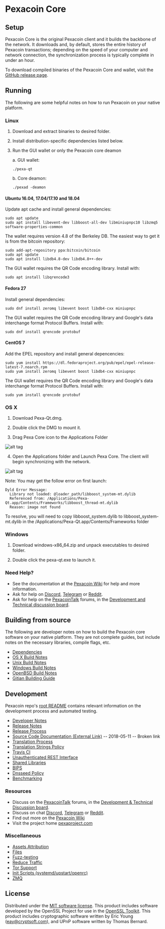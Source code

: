 Pexacoin Core
==============

Setup
---------------------
Pexacoin Core is the original Pexacoin client and it builds the backbone of the network. It downloads and, by default, stores the entire history of Pexacoin transactions; depending on the speed of your computer and network connection, the synchronization process is typically complete in under an hour.

To download compiled binaries of the Pexacoin Core and wallet, visit the [GitHub release page](https://github.com/pexacoin/core/releases).

Running
---------------------
The following are some helpful notes on how to run Pexacoin on your native platform.

### Linux

1) Download and extract binaries to desired folder.

2) Install distribution-specific dependencies listed below.

3) Run the GUI wallet or only the Pexacoin core deamon

   a. GUI wallet:
   
   `./pexa-qt`

   b. Core deamon:
   
   `./pexad -deamon`

#### Ubuntu 16.04, 17.04/17.10 and 18.04

Update apt cache and install general dependencies:

```
sudo apt update
sudo apt install libevent-dev libboost-all-dev libminiupnpc10 libzmq5 software-properties-common
```

The wallet requires version 4.8 of the Berkeley DB. The easiest way to get it is from the bitcoin repository: 

```
sudo add-apt-repository ppa:bitcoin/bitcoin
sudo apt update
sudo apt install libdb4.8-dev libdb4.8++-dev
```

The GUI wallet requires the QR Code encoding library. Install with:

`sudo apt install libqrencode3`

#### Fedora 27

Install general dependencies:

`sudo dnf install zeromq libevent boost libdb4-cxx miniupnpc`

The GUI wallet requires the QR Code encoding library and Google's data interchange format Protocol Buffers. Install with:

`sudo dnf install qrencode protobuf`

#### CentOS 7

Add the EPEL repository and install general depencencies:

```
sudo yum install https://dl.fedoraproject.org/pub/epel/epel-release-latest-7.noarch.rpm
sudo yum install zeromq libevent boost libdb4-cxx miniupnpc
```

The GUI wallet requires the QR Code encoding library and Google's data interchange format Protocol Buffers. Install with:

`sudo yum install qrencode protobuf`

### OS X

1) Download Pexa-Qt.dmg.

2) Double click the DMG to mount it. 

3) Drag Pexa Core icon to the Applications Folder

![alt tag](https://i.imgur.com/GLhBFUV.png)

4) Open the Applications folder and Launch Pexa Core. The client will begin synchronizing with the network.

![alt tag](https://i.imgur.com/v3962qo.png)

Note: You may get the follow error on first launch:
```
Dyld Error Message:
  Library not loaded: @loader_path/libboost_system-mt.dylib
  Referenced from: /Applications/Pexa-Qt.app/Contents/Frameworks/libboost_thread-mt.dylib
  Reason: image not found
```
To resolve, you will need to copy libboost_system.dylib to libboost_system-mt.dylib in the /Applications/Pexa-Qt.app/Contents/Frameworks folder

### Windows

1) Download windows-x86_64.zip and unpack executables to desired folder.

2) Double click the pexa-qt.exe to launch it.

### Need Help?

- See the documentation at the [Pexacoin Wiki](https://pexa.wiki/wiki/Pexacoin_Wiki)
for help and more information.
- Ask for help on [Discord](https://discord.gg/DUkcBst), [Telegram](https://t.me/PexacoinDev) or [Reddit](https://www.reddit.com/r/Pexacoin/).
- Ask for help on the [PexacoinTalk](https://www.pexacointalk.org/) forums, in the [Development and Technical discussion board](https://www.pexacointalk.org/?forum=661517).

Building from source
---------------------
The following are developer notes on how to build the Pexacoin core software on your native platform. They are not complete guides, but include notes on the necessary libraries, compile flags, etc.

- [Dependencies](https://github.com/pexacoin/core/tree/master/doc/dependencies.md)
- [OS X Build Notes](https://github.com/pexacoin/core/tree/master/doc/build-osx.md)
- [Unix Build Notes](https://github.com/pexacoin/core/tree/master/doc/build-unix.md)
- [Windows Build Notes](https://github.com/pexacoin/core/tree/master/doc/build-windows.md)
- [OpenBSD Build Notes](https://github.com/pexacoin/core/tree/master/doc/build-openbsd.md)
- [Gitian Building Guide](https://github.com/pexacoin/core/tree/master/doc/gitian-building.md)

Development
---------------------
Pexacoin repo's [root README](https://github.com/pexacoin/core/blob/master/README.md) contains relevant information on the development process and automated testing.

- [Developer Notes](https://github.com/pexacoin/core/blob/master/doc/developer-notes.md)
- [Release Notes](https://github.com/pexacoin/core/blob/master/doc/release-notes.md)
- [Release Process](https://github.com/pexacoin/core/blob/master/doc/release-process.md)
- [Source Code Documentation (External Link)](https://dev.visucore.com/pexa/doxygen/) -- 2018-05-11 -- Broken link
- [Translation Process](https://github.com/pexacoin/core/blob/master/doc/translation_process.md)
- [Translation Strings Policy](https://github.com/pexacoin/core/blob/master/doc/translation_strings_policy.md)
- [Travis CI](https://github.com/pexacoin/core/blob/master/doc/travis-ci.md)
- [Unauthenticated REST Interface](https://github.com/pexacoin/core/blob/master/doc/REST-interface.md)
- [Shared Libraries](https://github.com/pexacoin/core/blob/master/doc/shared-libraries.md)
- [BIPS](https://github.com/pexacoin/core/blob/master/doc/bips.md)
- [Dnsseed Policy](https://github.com/pexacoin/core/blob/master/doc/dnsseed-policy.md)
- [Benchmarking](https://github.com/pexacoin/core/blob/master/doc/benchmarking.md)

### Resources
- Discuss on the [PexacoinTalk](https://www.pexacointalk.org/) forums, in the [Development & Technical Discussion board](https://www.pexacointalk.org/?forum=661517).
- Discuss on chat [Discord](https://discord.gg/DUkcBst), [Telegram](https://t.me/PexacoinDev) or [Reddit](https://www.reddit.com/r/Pexacoin/).
- Find out more on the [Pexacoin Wiki](https://pexa.wiki/wiki/Pexacoin_Wiki)
- Visit the project home [pexaproject.com](https://pexaproject.com)

### Miscellaneous
- [Assets Attribution](https://github.com/pexacoin/core/blob/master/doc/assets-attribution.md)
- [Files](https://github.com/pexacoin/core/blob/master/doc/files.md)
- [Fuzz-testing](https://github.com/pexacoin/core/blob/master/doc/fuzzing.md)
- [Reduce Traffic](https://github.com/pexacoin/core/blob/master/doc/reduce-traffic.md)
- [Tor Support](https://github.com/pexacoin/core/blob/master/doc/tor.md)
- [Init Scripts (systemd/upstart/openrc)](https://github.com/pexacoin/core/blob/master/doc/init.md)
- [ZMQ](https://github.com/pexacoin/core/blob/master/doc/zmq.md)

License
---------------------
Distributed under the [MIT software license](https://github.com/pexacoin/core/blob/master/COPYING).
This product includes software developed by the OpenSSL Project for use in the [OpenSSL Toolkit](https://www.openssl.org/). This product includes
cryptographic software written by Eric Young ([eay@cryptsoft.com](mailto:eay@cryptsoft.com)), and UPnP software written by Thomas Bernard.
